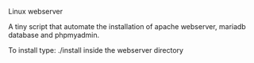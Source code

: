  Linux webserver

A tiny script that automate the installation of apache webserver, mariadb database and phpmyadmin.

To install type:    ./install inside the webserver directory
